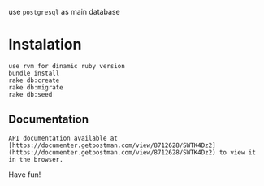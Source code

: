 use `postgresql` as main database

# Instalation

```
use rvm for dinamic ruby version
bundle install
rake db:create
rake db:migrate
rake db:seed
```
## Documentation
```
API documentation available at [https://documenter.getpostman.com/view/8712628/SWTK4Dz2](https://documenter.getpostman.com/view/8712628/SWTK4Dz2) to view it in the browser.
```

Have fun!
